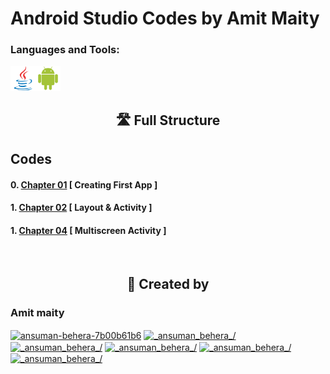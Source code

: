 # Android Studio Codes by Amit Maity



<h3 align="left">Languages and Tools:</h3>
<img src="https://github.com/devicons/devicon/blob/master/icons/java/java-original.svg" alt="Android" width="40" height="40"/><img src="https://github.com/devicons/devicon/blob/master/icons/android/android-plain.svg" alt="Android" width="40" height="40"/> 
  <h2 align="center">🛣 Full Structure </h2>
  
## Codes
<h4><b>0. <a href="https://github.com/maityamit/Android-Development-Codes-and-Notes/tree/master/Code%20with%20Harry%20Practice/01%20-%20Chapter%20(%20Creating%20First%20App%20)" target="_blank">Chapter 01</a> [ Creating First App ] </b></h4>
<h4><b>1. <a href="https://github.com/maityamit/Android-Development-Codes-and-Notes/tree/master/Code%20with%20Harry%20Practice/02%20-%20Chapter%20(%20Layout%20%26%20Activity%20)" target="_blank">Chapter 02</a> [ Layout & Activity ]  </b></h4>
<h4><b>1. <a href="https://github.com/maityamit/Android-Development-Codes-and-Notes/tree/master/Code%20with%20Harry%20Practice/04%20-%20Chapter%20(%20Multiscreen%20Activity%20)" target="_blank">Chapter 04</a> [ Multiscreen Activity ]  </b></h4>



<br>


<h2 align="center">📝 Created by </h2>


<h3>Amit maity</h3>

  <a href="https://linkedin.com/in/maityamit" target="blank"><img align="center" src="https://raw.githubusercontent.com/rahuldkjain/github-profile-readme-generator/master/src/images/icons/Social/linked-in-alt.svg" alt="ansuman-behera-7b00b61b6" height="30" width="40" /></a>
 <a href="https://instagram.com/amit_maity_2003" target="blank"><img align="center" src="https://raw.githubusercontent.com/rahuldkjain/github-profile-readme-generator/master/src/images/icons/Social/instagram.svg" alt="_ansuman_behera_/" height="30" width="40" /></a>
  <a href="https://twitter.com/AmitMai40525308" target="blank"><img align="center" src="https://raw.githubusercontent.com/rahuldkjain/github-profile-readme-generator/master/src/images/icons/Social/twitter.svg" alt="_ansuman_behera_/" height="30" width="40" /></a>
  <a href="https://github.com/maityamit" target="blank"><img align="center" src="https://raw.githubusercontent.com/rahuldkjain/github-profile-readme-generator/master/src/images/icons/Social/github.svg" alt="_ansuman_behera_/" height="30" width="40" /></a>
  <a href="https://leetcode.com/maityamit/" target="blank"><img align="center" src="https://raw.githubusercontent.com/rahuldkjain/github-profile-readme-generator/master/src/images/icons/Social/leet-code.svg" alt="_ansuman_behera_/" height="30" width="40" /></a>
   <a href="https://www.hackerrank.com/maity_amit_coll1" target="blank"><img align="center" src="https://raw.githubusercontent.com/rahuldkjain/github-profile-readme-generator/master/src/images/icons/Social/hackerrank.svg" alt="_ansuman_behera_/" height="30" width="40" /></a>
